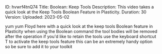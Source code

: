 ID: hvwrf4tnQ74
Title: Boolean: Keep Tools
Description: This video takes a quick look at the Keep Tools Boolean Feature in Plasticity.
Duration: 30
Version: 
Uploaded: 2023-05-02

yum yum Floyd here with a quick look at
the keep tools Boolean feature in
Plasticity when using the Boolean
command the tool bodies will be removed
after the operation if you'd like to
retain the tools use the keyboard
shortcut T to activate the keep tools
feature this can be an extremely handy
option so be sure to add it to your
toolkit